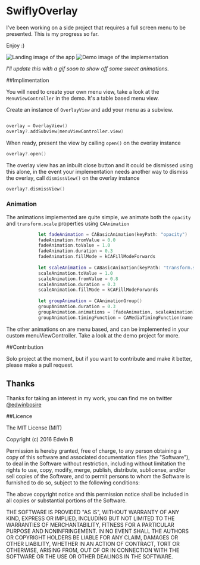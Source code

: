 # SwiflyOverlay

I've been working on a side project that requires a full screen menu to be presented. This is my progress so far. 

Enjoy :) 

![Landing image of the app][demo2]
![Demo image of the implementation][demo]

*I'll update this with a gif soon to show off some sweet animations.*

##Implimentation

You will need to create your own menu view, take a look at the `MenuViewController` in the demo. It's a table based menu view.

Create an instance of `OverlayView` and add your menu as a subview.

```swift

overlay = OverlayView()
overlay?.addSubview(menuViewController.view)
```
When ready, present the view by calling `open()` on the overlay instance

```swift
overlay?.open()
```

The overlay view has an inbuilt close button and it could be dismissed using this alone, in the event your implementation needs another way to dismiss the overlay, call `dismissView()` on the overlay instance

```swift
overlay?.dismissView()
```

### Animation

The animations implemented are quite simple, we animate both the `opacity` and `transform.scale` properties using `CAAnimation`

```swift
            let fadeAnimation = CABasicAnimation(keyPath: "opacity")
            fadeAnimation.fromValue = 0.0
            fadeAnimation.toValue = 1.0
            fadeAnimation.duration = 0.3
            fadeAnimation.fillMode = kCAFillModeForwards
            
            let scaleAnimation = CABasicAnimation(keyPath: "transform.scale")
            scaleAnimation.toValue = 1.0
            scaleAnimation.fromValue = 0.8
            scaleAnimation.duration = 0.3
            scaleAnimation.fillMode = kCAFillModeForwards
            
            let groupAnimation = CAAnimationGroup()
            groupAnimation.duration = 0.3
            groupAnimation.animations = [fadeAnimation, scaleAnimation]
            groupAnimation.timingFunction = CAMediaTimingFunction(name: kCAMediaTimingFunctionEaseInEaseOut)

```

The other animations on are menu based, and can be implemented in your custom menuViewController. Take a look at the demo project for more.

##Contribution

Solo project at the moment, but if you want to contribute and make it better, please make a pull request.

## Thanks

Thanks for taking an interest in my work, you can find me on twitter [@edwinbosire](www.twitter.com/edwinbosire)

##Licence 

The MIT License (MIT)

Copyright (c) 2016 Edwin B

Permission is hereby granted, free of charge, to any person obtaining a copy
of this software and associated documentation files (the "Software"), to deal
in the Software without restriction, including without limitation the rights
to use, copy, modify, merge, publish, distribute, sublicense, and/or sell
copies of the Software, and to permit persons to whom the Software is
furnished to do so, subject to the following conditions:

The above copyright notice and this permission notice shall be included in all
copies or substantial portions of the Software.

THE SOFTWARE IS PROVIDED "AS IS", WITHOUT WARRANTY OF ANY KIND, EXPRESS OR
IMPLIED, INCLUDING BUT NOT LIMITED TO THE WARRANTIES OF MERCHANTABILITY,
FITNESS FOR A PARTICULAR PURPOSE AND NONINFRINGEMENT. IN NO EVENT SHALL THE
AUTHORS OR COPYRIGHT HOLDERS BE LIABLE FOR ANY CLAIM, DAMAGES OR OTHER
LIABILITY, WHETHER IN AN ACTION OF CONTRACT, TORT OR OTHERWISE, ARISING FROM,
OUT OF OR IN CONNECTION WITH THE SOFTWARE OR THE USE OR OTHER DEALINGS IN THE
SOFTWARE.



[demo]: https://github.com/edwinbosire/SwiflyOverlay/blob/master/demo-menu.png "Demo image"
[demo2]: https://github.com/edwinbosire/SwiflyOverlay/blob/master/demo-landing.png "Landin image"

